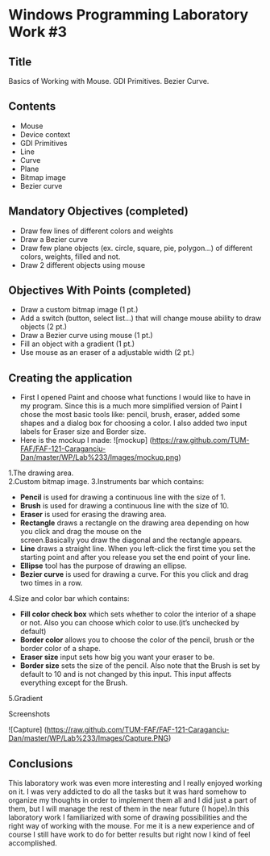 Windows Programming Laboratory Work #3
======================================

Title
-----
Basics of Working with Mouse. GDI Primitives. Bezier Curve.

Contents
--------
-	Mouse
-	Device context
-	GDI Primitives
-	Line
-	Curve
-	Plane
-	Bitmap image
-	Bezier curve

Mandatory Objectives (completed)
--------------------------------
-	Draw few lines of different colors and weights
-	Draw a Bezier curve
-	Draw few plane objects (ex. circle, square, pie, polygon...) of different colors, weights, filled and not.
-	Draw 2 different objects using mouse

Objectives With Points (completed)
----------------------------------
-	Draw a custom bitmap image (1 pt.)
-	Add a switch (button, select list...) that will change mouse ability to draw objects (2 pt.)
-	Draw a Bezier curve using mouse (1 pt.)
-	Fill an object with a gradient (1 pt.)
-	Use mouse as an eraser of a adjustable width (2 pt.)

Creating the application
--------------------------
-	First I opened Paint and choose what functions I would like to have in my program. Since this is a much  more simplified version of Paint I chose the most basic tools like: pencil, brush, eraser, added some shapes and a dialog box for choosing a color. I also added two input labels for Eraser size and Border size.
-	Here is the mockup I made:
![mockup] (https://raw.github.com/TUM-FAF/FAF-121-Caraganciu-Dan/master/WP/Lab%233/Images/mockup.png)

 1.The drawing area.                     
 2.Custom bitmap image. 
  3.Instruments bar which contains: 
 
  -	**Pencil** is used for drawing a continuous line with the size of 1.
  -	**Brush** is used for drawing a continuous line with the size of 10.
  -	**Eraser** is used for erasing the drawing area.
  -	**Rectangle** draws a rectangle on the drawing area depending on how you click and drag the mouse on the               
    screen.Basically you draw the diagonal and the rectangle appears. 
  -	**Line** draws a straight line. When you left-click the first time you set the starting point and after you release you     set the end point of your line.
  -	**Ellipse** tool has the purpose of drawing an ellipse. 
  -	**Bezier curve** is used for drawing a curve. For this you click and drag two times in a row. 
 
 4.Size and color bar which contains:
  -	**Fill color check box** which sets whether to color the interior of a shape or not. Also you can choose which color to     use.(it’s unchecked by default)
  -	**Border color** allows you to choose the color of the pencil, brush or the border color of a shape.
  -	**Eraser size** input sets how big you want your eraser to be.
  -	**Border size** sets the size of the pencil. Also note that the Brush is set by default to 10 and is not changed by this     input. This input affects everything except for the Brush.   
 
 5.Gradient


Screenshots

![Capture] (https://raw.github.com/TUM-FAF/FAF-121-Caraganciu-Dan/master/WP/Lab%233/Images/Capture.PNG)

Conclusions
--------------------------
This laboratory work was even more interesting and I really enjoyed working on it. I was very addicted to do all the tasks but it was hard somehow to organize my thoughts in order to implement them all and I did just a part of them, but I will manage the rest of them in the near future (I hope).In this laboratory work I familiarized with some of drawing possibilities and the right way of working with the mouse. For me it is a new experience and of course I still have work to do for better results but right now I kind of feel accomplished. 
